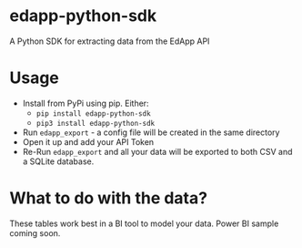 # edapp-python-sdk
A Python SDK for extracting data from the EdApp API

# Usage
* Install from PyPi using pip. Either:
    * `pip install edapp-python-sdk`
    * `pip3 install edapp-python-sdk`
* Run `edapp_export` -  a config file will be created in the same directory
* Open it up and add your API Token
* Re-Run `edapp_export` and all your data will be exported to both CSV and a SQLite database.

# What to do with the data?
These tables work best in a BI tool to model your data. Power BI sample coming soon. 